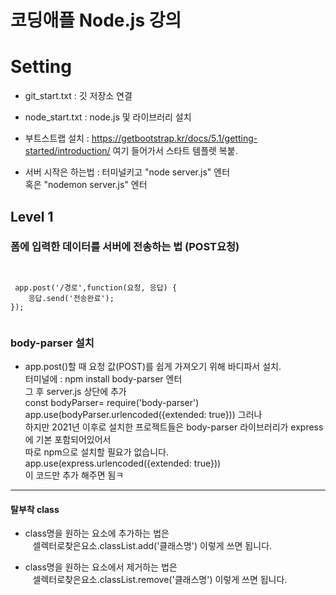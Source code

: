 # 코딩애플 Node.js 강의   
# Setting
 - git_start.txt : 깃 저장소 연결   
 - node_start.txt : node.js 및 라이브러리 설치
 - 부트스트랩 설치 : https://getbootstrap.kr/docs/5.1/getting-started/introduction/ 
    여기 들어가서 스타트 템플렛 복붙.

 - 서버 시작은 하는법 : 터미널키고 "node server.js" 엔터   
 혹은 "nodemon server.js" 엔터

## Level 1 
### 폼에 입력한 데이터를 서버에 전송하는 법 (POST요청)



<pre><code>

 app.post('/경로',function(요청, 응답) {
    응답.send('전송완료');
});

</code></pre>   
   
### body-parser 설치   
- app.post()할 때 요청 값(POST)를 쉽게 가져오기 위해 바디파서 설치.   
터미널에 : npm install body-parser  엔터   
그 후 server.js 상단에 추가   
const bodyParser= require('body-parser')   
app.use(bodyParser.urlencoded({extended: true}))
그러나   
하지만 2021년 이후로 설치한 프로젝트들은 body-parser 라이브러리가 express에 기본 포함되어있어서   
따로 npm으로 설치할 필요가 없습니다.   
app.use(express.urlencoded({extended: true}))   
이 코드만 추가 해주면 됨ㅋ   

---   


   
   
#### 탈부착 class 

- class명을 원하는 요소에 추가하는 법은   
&nbsp;&nbsp; 셀렉터로찾은요소.classList.add('클래스명') 이렇게 쓰면 됩니다.

- class명을 원하는 요소에서 제거하는 법은   
&nbsp;&nbsp; 셀렉터로찾은요소.classList.remove('클래스명') 이렇게 쓰면 됩니다.

<pre><code>

</code></pre>   





